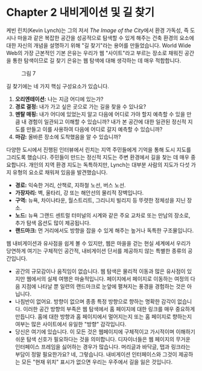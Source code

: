 # Chapter 2 내비게이션 및 길 찾기

케빈 린치(Kevin Lynch)는 그의 저서 *The Image of the City*에서 환경 가독성, 즉 도시나 마을과 같은 복잡한 공간을 성공적으로 탐색할 수 있게 해주는 건축 환경의 요소에 대한 자신의 개념을 설명하기 위해 "길 찾기"라는 용어를 만들었습니다. World Wide Web의 가장 근본적인 기본 은유는 우리가 웹 "사이트"라고 부르는 장소로 채워진 공간을 통한 탐색이므로 길 찾기 은유는 웹 탐색에 대해 생각하는 데 매우 적합합니다.

<figure>
  <img id="figure7" alt="" src="/images/part/7/7.png">
  <figcaption>
    그림 7
  </figcaption>
</figure>

길 찾기에는 네 가지 핵심 구성요소가 있습니다.

1. **오리엔테이션:** 나는 지금 어디에 있는가?
2. **경로 결정:** 내가 가고 싶은 곳으로 가는 길을 찾을 수 있나요?
3. **멘탈 매핑:** 내가 어디에 있었는지 알고 다음에 어디로 가야 할지 예측할 수 있을 만큼 내 경험이 일관되고 이해할 수 있습니까? 내가 본 공간에 대한 일관된 정신적 지도를 만들고 이를 사용하여 다음에 어디로 갈지 예측할 수 있습니까?
4. **마감:** 올바른 장소에 도착했음을 알 수 있습니까?

다양한 도시에서 진행된 인터뷰에서 린치는 지역 주민들에게 기억을 통해 도시 지도를 그리도록 했습니다. 주민들이 만드는 정신적 지도는 주변 환경에서 길을 찾는 데 매우 중요합니다. 개인의 지역 환경 지도는 독특하지만, Lynch는 대부분 사람의 지도가 다섯 가지 유형의 요소로 채워져 있음을 발견했습니다.

- **경로:** 익숙한 거리, 산책로, 지하철 노선, 버스 노선.
- **가장자리:** 벽, 울타리, 강 또는 해안선의 물리적 장벽입니다.
- **구역:** 뉴욕, 차이나타운, 월스트리트, 그리니치 빌리지 등 뚜렷한 정체성을 지닌 장소.
- **노드:** 뉴욕 그랜드 센트럴 터미널의 시계와 같은 주요 교차로 또는 만남의 장소로, 추가 탐색 옵션도 많이 제공됩니다.
- **랜드마크:** 먼 거리에서도 방향을 잡을 수 있게 해주는 높거나 독특한 구조물입니다.

웹 내비게이션과 유사점을 쉽게 볼 수 있지만, 웹은 마을을 걷는 현실 세계에서 우리가 당연하게 여기는 구체적인 공간적, 내비게이션 단서를 제공하지 않는 특별한 종류의 공간입니다.

- 공간의 규모감이나 움직임이 없습니다. 웹 탐색은 물리적 이동과 많은 유사점이 있지만 웹에서의 실제 여행은 마술적입니다. 페이지에서 페이지로 이동하는 여정의 다음 지점에 나타날 뿐 일련의 랜드마크로 눈앞에 펼쳐지는 풍경을 경험하는 것은 아닙니다.
- 나침반이 없어요. 방향이 없으며 종종 특정 방향으로 향하는 명확한 감각이 없습니다. 이러한 공간 방향의 부족은 웹 탐색에서 홈 페이지에 대한 링크를 매우 중요하게 만듭니다. 홈에 대한 방향과 홈 페이지에서 멀어지는지 또는 홈 페이지로 향하는지 여부는 많은 사이트에서 유일한 "방향" 감각입니다.
- 당신은 여기에 있습니다. 이 모든 것은 웹페이지에 구체적이고 가시적이며 이해하기 쉬운 탐색 신호가 필요하다는 것을 의미합니다. 디자이너들은 웹 페이지의 무거운 인터페이스 프레임을 싫어하는 경우가 많습니다. 머리글과 바닥글, 탭과 링크라는 부담이 정말 필요한가요? 네, 그렇습니다. 내비게이션 인터페이스와 그것이 제공하는 모든 "현재 위치" 표시가 없으면 우리는 우주에서 길을 잃은 것입니다.
